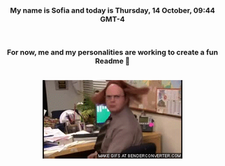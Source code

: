 


<div align="center">
<h3 >My name is Sofia and today is Thursday, 14 October, 09:44 GMT-4</h3><br>
<h3 >For now, me and my personalities are working to create a fun Readme 👋
</h3><br>
<img src='img/dwight.gif' alt='working...'/>
</div>

